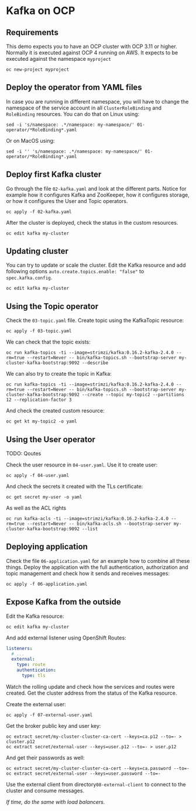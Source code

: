 # Kafka on OCP

## Requirements

This demo expects you to have an OCP cluster with OCP 3.11 or higher.
Normally it is executed against OCP 4 running on AWS.
It expects to be executed against the namespace `myproject`

```
oc new-project myproject
```

## Deploy the operator from YAML files

In case you are running in different namespace, you will have to change the namespace of the service account in all `ClusterRoleBinding` and `RoleBinding` resources.
You can do that on Linux using:

```
sed -i 's/namespace: .*/namespace: my-namespace/' 01-operator/*RoleBinding*.yaml
```

Or on MacOS using:

```
sed -i '' 's/namespace: .*/namespace: my-namespace/' 01-operator/*RoleBinding*.yaml
```

## Deploy first Kafka cluster

Go through the file `02-kafka.yaml` and look at the different parts.
Notice for example how it configures Kafka and ZooKeeper, how it configures storage, or how it configures the User and Topic operators.

```
oc apply -f 02-kafka.yaml
```

After the cluster is deployed, check the status in the custom resources.

```
oc edit kafka my-cluster
```

## Updating cluster

You can try to update or scale the cluster.
Edit the Kafka resource and add following options `auto.create.topics.enable: "false"` to `spec.kafka.config`.

```
oc edit kafka my-cluster
```

## Using the Topic operator

Check the `03-topic.yaml` file.
Create topic using the KafkaTopic resource:

```
oc apply -f 03-topic.yaml
```

We can check that the topic exists:

```
oc run kafka-topics -ti --image=strimzi/kafka:0.16.2-kafka-2.4.0 --rm=true --restart=Never -- bin/kafka-topics.sh --bootstrap-server my-cluster-kafka-bootstrap:9092 --describe
```

We can also try to create the topic in Kafka:

```
oc run kafka-topics -ti --image=strimzi/kafka:0.16.2-kafka-2.4.0 --rm=true --restart=Never -- bin/kafka-topics.sh --bootstrap-server my-cluster-kafka-bootstrap:9092 --create --topic my-topic2 --partitions 12 --replication-factor 3
```

And check the created custom resource:

```
oc get kt my-topic2 -o yaml
```

## Using the User operator

TODO: Qoutes

Check the user resource in `04-user.yaml`.
Use it to create user:

```
oc apply -f 04-user.yaml
```

And check the secrets it created with the TLs certificate:

```
oc get secret my-user -o yaml
```

As well as the ACL rights

```
oc run kafka-acls -ti --image=strimzi/kafka:0.16.2-kafka-2.4.0 --rm=true --restart=Never -- bin/kafka-acls.sh --bootstrap-server my-cluster-kafka-bootstrap:9092 --list
```

## Deploying application

Check the file `06-application.yaml` for an example how to combine all these things.
Deploy the application with the full authentication, authorization and topic management and check how it sends and receives messages:

```
oc apply -f 06-application.yaml
```

## Expose Kafka from the outside

Edit the Kafka resource:

```
oc edit kafka my-cluster
```

And add external listener using OpenShift Routes:

```yaml
listeners:
  # ...
  external:
    type: route
    authentication:
      type: tls
```

Watch the rolling update and check how the services and routes were created.
Get the cluster address from the status of the Kafka resource.

Create the external user:

```
oc apply -f 07-external-user.yaml
```

Get the broker public key and user key:

```
oc extract secret/my-cluster-cluster-ca-cert --keys=ca.p12 --to=- > cluster.p12
oc extract secret/external-user --keys=user.p12 --to=- > user.p12
```

And get their passwords as well:

```
oc extract secret/my-cluster-cluster-ca-cert --keys=ca.password --to=-
oc extract secret/external-user --keys=user.password --to=-
```

Use the external client from directory`08-external-client` to connect to the cluster and consume messages.

_If time, do the same with load balancers._